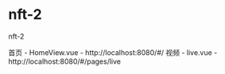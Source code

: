 # nft-2
nft-2

首页 - HomeView.vue - http://localhost:8080/#/
视频 - live.vue - http://localhost:8080/#/pages/live
